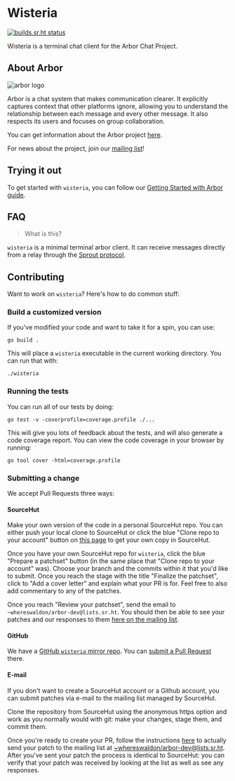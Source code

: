 # Wisteria

[![builds.sr.ht status](https://builds.sr.ht/~whereswaldon/wisteria.svg)](https://builds.sr.ht/~whereswaldon/wisteria?)

Wisteria is a terminal chat client for the Arbor Chat Project.

## About Arbor

![arbor logo](https://git.sr.ht/~whereswaldon/forest-go/blob/master/img/arbor-logo.png)

Arbor is a chat system that makes communication clearer. It explicitly captures context that other platforms ignore, allowing you to understand the relationship between each message and every other message. It also respects its users and focuses on group collaboration.

You can get information about the Arbor project [here](https://man.sr.ht/~whereswaldon/arborchat/).

For news about the project, join our [mailing list](https://lists.sr.ht/~whereswaldon/arbor-dev)!

## Trying it out

To get started with `wisteria`, you can follow our [Getting Started with Arbor guide](https://man.sr.ht/%7Ewhereswaldon/arborchat/getting-started.md).

## FAQ

> What is this?

`wisteria` is a minimal terminal arbor client. It can receive messages directly from a relay through the [Sprout protocol](https://arbor.chat/specifications/sprout.md).

## Contributing

Want to work on `wisteria`? Here's how to do common stuff:

### Build a customized version

If you've modified your code and want to take it for a spin, you can use:

```shell
go build .
```

This will place a `wisteria` executable in the current working directory.
You can run that with:

```shell
./wisteria
```

### Running the tests

You can run all of our tests by doing:

```
go test -v -coverprofile=coverage.profile ./...
```

This will give you lots of feedback about the tests, and will also generate
a code coverage report. You can view the code coverage in your browser by
running:

```
go tool cover -html=coverage.profile
```

### Submitting a change

We accept Pull Requests three ways:

#### SourceHut

Make your own version of the code in a personal SourceHut repo. You can either
push your local clone to SourceHut or click the blue "Clone repo to your account"
button on [this page](https://git.sr.ht/~whereswaldon/wisteria) to get your own copy in SourceHut.

Once you have your own SourceHut repo for `wisteria`, click the blue "Prepare a patchset" button (in the same place that "Clone repo to your account" was).
Choose your branch and the commits within it that you'd like to submit. Once you
reach the stage with the title "Finalize the patchset", click to "Add a cover letter"
and explain what your PR is for. Feel free to also add commentary to any of the
patches.

Once you reach "Review your patchset", send the email to `~whereswaldon/arbor-dev@lists.sr.ht`. You should then be able to see your patches
and our responses to them [here on the mailing list](https://lists.sr.ht/~whereswaldon/arbor-dev).

#### GitHub

We have a [GitHub `wisteria` mirror repo](https://github.com/arborchat/wisteria). You can [submit a Pull Request](https://help.github.com/en/github/collaborating-with-issues-and-pull-requests/creating-a-pull-request) there.

#### E-mail

If you don't want to create a SourceHut account or a Github account, you can submit patches via e-mail to the mailing list managed by SourceHut.

Clone the repository from SourceHut using the anonymous https option and work as you normally would with git: make your changes, stage them, and commit them.

Once you're ready to create your PR, follow the instructions [here](https://git-send-email.io/) to actually send your patch to the mailing list at [~whereswaldon/arbor-dev@lists.sr.ht](mailto:~whereswaldon/arbor-dev@lists.sr.ht).
After you've sent your patch the process is identical to SourceHut: you can verify that your patch was received by looking at the list as well as see any responses.

